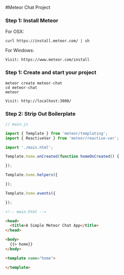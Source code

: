 #Meteor Chat Project

### Step 1: Install Meteor
For OSX:
```
curl https://install.meteor.com/ | sh
```

For Windows:
```
Visit: https://www.meteor.com/install
```

### Step 1: Create and start your project
```
meteor create meteor-chat
cd meteor-chat
meteor
```

```
Visit: http://localhost:3000/
```

### Step 2: Strip Out Boilerplate

```javascript
// main.js

import { Template } from 'meteor/templating';
import { ReactiveVar } from 'meteor/reactive-var';

import './main.html';

Template.home.onCreated(function homeOnCreated() {

});

Template.home.helpers({

});

Template.home.events({

});

```


```html
<!-- main.html -->

<head>
  <title>A Simple Meteor Chat App</title>
</head>

<body>
  {{> home}}
</body>

<template name="home">

</template>

```
